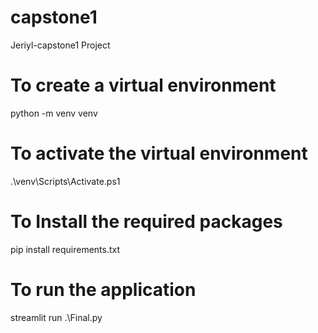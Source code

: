 # capstone1
Jeriyl-capstone1 Project

# To create a virtual environment
python -m venv venv

# To activate the virtual environment
.\venv\Scripts\Activate.ps1

# To Install the required packages
pip install requirements.txt

# To run the application
streamlit run .\Final.py
